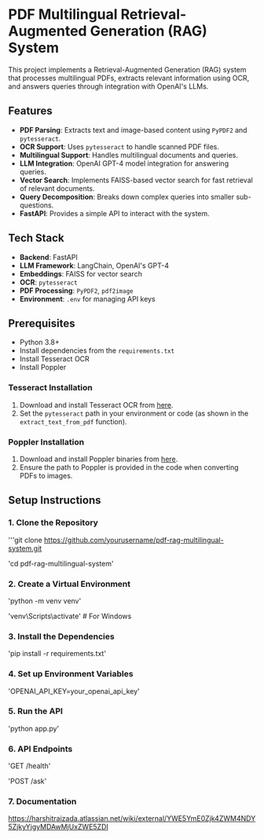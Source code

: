 # PDF Multilingual Retrieval-Augmented Generation (RAG) System

This project implements a Retrieval-Augmented Generation (RAG) system that processes multilingual PDFs, extracts relevant information using OCR, and answers queries through integration with OpenAI's LLMs.

## Features

- **PDF Parsing**: Extracts text and image-based content using `PyPDF2` and `pytesseract`.
- **OCR Support**: Uses `pytesseract` to handle scanned PDF files.
- **Multilingual Support**: Handles multilingual documents and queries.
- **LLM Integration**: OpenAI GPT-4 model integration for answering queries.
- **Vector Search**: Implements FAISS-based vector search for fast retrieval of relevant documents.
- **Query Decomposition**: Breaks down complex queries into smaller sub-questions.
- **FastAPI**: Provides a simple API to interact with the system.

## Tech Stack

- **Backend**: FastAPI
- **LLM Framework**: LangChain, OpenAI's GPT-4
- **Embeddings**: FAISS for vector search
- **OCR**: `pytesseract`
- **PDF Processing**: `PyPDF2`, `pdf2image`
- **Environment**: `.env` for managing API keys

## Prerequisites

- Python 3.8+
- Install dependencies from the `requirements.txt`
- Install Tesseract OCR
- Install Poppler

### Tesseract Installation

1. Download and install Tesseract OCR from [here](https://github.com/tesseract-ocr/tesseract).
2. Set the `pytesseract` path in your environment or code (as shown in the `extract_text_from_pdf` function).

### Poppler Installation

1. Download and install Poppler binaries from [here](https://github.com/oschwartz10612/poppler-windows).
2. Ensure the path to Poppler is provided in the code when converting PDFs to images.

## Setup Instructions

### 1. Clone the Repository

'''git clone https://github.com/yourusername/pdf-rag-multilingual-system.git

'cd pdf-rag-multilingual-system'

### 2. Create a Virtual Environment

'python -m venv venv'

'venv\Scripts\activate'  # For Windows

### 3. Install the Dependencies

'pip install -r requirements.txt'

### 4. Set up Environment Variables

'OPENAI_API_KEY=your_openai_api_key'

### 5. Run the API

'python app.py'

### 6. API Endpoints

'GET /health'

'POST /ask'

### 7. Documentation

https://harshitraizada.atlassian.net/wiki/external/YWE5YmE0Zjk4ZWM4NDY5ZjkyYjgyMDAwMjUxZWE5ZDI
